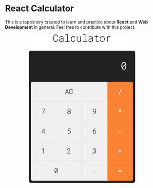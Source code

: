 # React Calculator

This is a repository created to learn and practice about **React** and **Web Development** in general. Feel free to contribute with this project.

<p align="center">
  <img src=".github/images/page.png" alt="Project Preview" />
</p>
